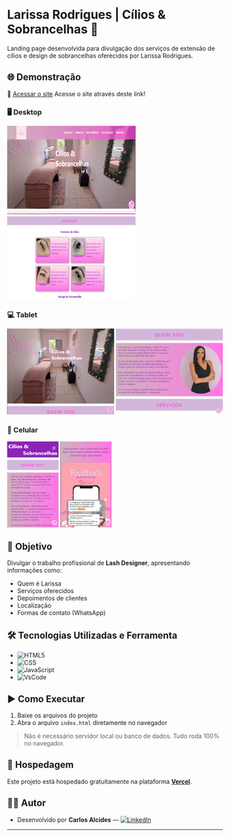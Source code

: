 # Larissa Rodrigues | Cílios & Sobrancelhas 💖

Landing page desenvolvida para divulgação dos serviços de extensão de cílios e design de sobrancelhas oferecidos por Larissa Rodrigues.

## 🌐 Demonstração

🔗 [Acessar o site](https://lash-designer-one.vercel.app/) Acesse o site através deste link!

### 🖥️ Desktop 
<p align="left">
  <img src="./img/desktop-1.png" alt="Imagem 1" width="300" height="200"/>
  <img src="./img/desktop-2.png" alt="Imagem 2" width="300" height="200"/>
</p>

### 💻 Tablet
<p align="left">
  <img src="./img/tablet-1.png" alt="Imagem 1" width="250" height="200"/>
  <img src="./img/tablet-2.png" alt="Imagem 2" width="250" height="200"/>
</p>

### 📱 Celular
<p align="left">
  <img src="./img/celular-1.png" alt="Imagem 1" width="120" height="200"/>
  <img src="./img/celular-2.png" alt="Imagem 2" width="120" height="200"/>
</p>

## 📌 Objetivo

Divulgar o trabalho profissional de **Lash Designer**, apresentando informações como:
- Quem é Larissa
- Serviços oferecidos
- Depoimentos de clientes
- Localização
- Formas de contato (WhatsApp)

## 🛠 Tecnologias Utilizadas e Ferramenta

- ![HTML5](https://img.shields.io/badge/HTML5-E34F26?style=for-the-badge&logo=html5&logoColor=white)
- ![CSS](https://img.shields.io/badge/CSS3-1572B6?style=for-the-badge&logo=css3&logoColor=white)
- ![JavaScript](https://img.shields.io/badge/JavaScript-323330?style=for-the-badge&logo=javascript&logoColor=F7DF1E)
- ![VsCode](https://img.shields.io/badge/VSCode-0078D4?style=for-the-badge&logo=visual%20studio%20code&logoColor=white)

## ▶️ Como Executar

1. Baixe os arquivos do projeto
2. Abra o arquivo `index.html` diretamente no navegador

> Não é necessário servidor local ou banco de dados. Tudo roda 100% no navegador.

## 🚀 Hospedagem

Este projeto está hospedado gratuitamente na plataforma **[Vercel](https://vercel.com/)**.

## 👨‍💻 Autor

- Desenvolvido por **Carlos Alcides** — [![LinkedIn](https://img.shields.io/badge/LinkedIn-0077B5?style=for-the-badge&logo=linkedin&logoColor=white)](https://www.linkedin.com/in/carlos-alcides/) 

---


